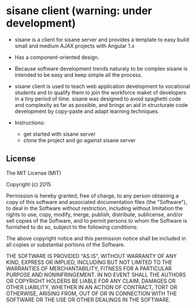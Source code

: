 
# sisane client (warning: under development)

  * sisane is a client for sisane server and provides a template to easy build small and medium AJAX projects with Angular 1.x    
  * Has a component-oriented design.
  * Because software development trends naturaly to be complex sisane is intended to be easy and keep simple all the process. 
  * sisane client is used to teach web application development to vocational students and to qualify them to join the workforce maket of developers in a tiny period of time. sisane was designed to avoid spaghetti code and complexity as far as possible, and brings an aid in structurate code development by copy-paste and adapt learning techniques.

  * Instructions:
    * get started with sisane server
    * clone the project and go against sisane server

## License

The MIT License (MIT)

Copyright (c) 2015

Permission is hereby granted, free of charge, to any person obtaining a copy
of this software and associated documentation files (the "Software"), to deal
in the Software without restriction, including without limitation the rights
to use, copy, modify, merge, publish, distribute, sublicense, and/or sell
copies of the Software, and to permit persons to whom the Software is
furnished to do so, subject to the following conditions:

The above copyright notice and this permission notice shall be included in
all copies or substantial portions of the Software.

THE SOFTWARE IS PROVIDED "AS IS", WITHOUT WARRANTY OF ANY KIND, EXPRESS OR
IMPLIED, INCLUDING BUT NOT LIMITED TO THE WARRANTIES OF MERCHANTABILITY,
FITNESS FOR A PARTICULAR PURPOSE AND NONINFRINGEMENT. IN NO EVENT SHALL THE
AUTHORS OR COPYRIGHT HOLDERS BE LIABLE FOR ANY CLAIM, DAMAGES OR OTHER
LIABILITY, WHETHER IN AN ACTION OF CONTRACT, TORT OR OTHERWISE, ARISING FROM,
OUT OF OR IN CONNECTION WITH THE SOFTWARE OR THE USE OR OTHER DEALINGS IN
THE SOFTWARE.
